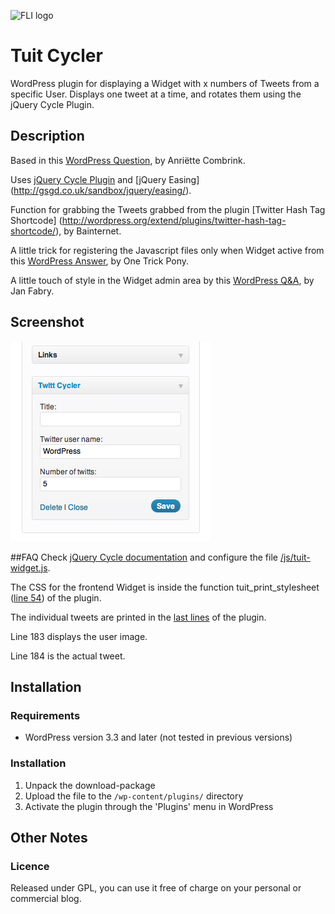 ![FLI logo](https://github.com/brasofilo/featured-link-image/raw/master/logo.png)

# Tuit Cycler
WordPress plugin for displaying a Widget with x numbers of Tweets from a specific User. Displays one tweet at a time, and rotates them using the jQuery Cycle Plugin.

## Description
Based in this [WordPress Question](http://wordpress.stackexchange.com/q/52074/12615), by Anriëtte Combrink.

Uses [jQuery Cycle Plugin](http://jquery.malsup.com/cycle/) and [jQuery Easing] (http://gsgd.co.uk/sandbox/jquery/easing/).

Function for grabbing the Tweets grabbed from the plugin [Twitter Hash Tag Shortcode] (http://wordpress.org/extend/plugins/twitter-hash-tag-shortcode/), by Bainternet.

A little trick for registering the Javascript files only when Widget active from this [WordPress Answer](http://wordpress.stackexchange.com/a/48385/12615), by One Trick Pony.

A little touch of style in the Widget admin area by this [WordPress Q&A](http://wordpress.stackexchange.com/q/3003/12615), by Jan Fabry.

## Screenshot
![Tuit Cycler](https://github.com/brasofilo/tuit-cycler/raw/master/screenshot.png)

##FAQ
Check [jQuery Cycle documentation](http://jquery.malsup.com/cycle/options.html) and configure the file [/js/tuit-widget.js](https://github.com/brasofilo/tuit-cycler/blob/master/js/tuit-widget.js).

The CSS for the frontend Widget is inside the function tuit_print_stylesheet ([line 54](https://github.com/brasofilo/tuit-cycler/blob/master/rb_tuit_cycler.php#L54)) of the plugin.

The individual tweets are printed in the [last lines](https://github.com/brasofilo/tuit-cycler/blob/master/rb_tuit_cycler.php#L175) of the plugin.

Line 183 displays the user image.

Line 184 is the actual tweet.

## Installation
### Requirements
* WordPress version 3.3 and later (not tested in previous versions)

### Installation
1. Unpack the download-package
1. Upload the file to the `/wp-content/plugins/` directory
1. Activate the plugin through the 'Plugins' menu in WordPress


## Other Notes
### Licence
Released under GPL, you can use it free of charge on your personal or commercial blog.